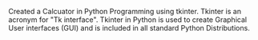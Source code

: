 Created a Calcuator in Python Programming using tkinter.
Tkinter is an acronym for "Tk interface". 
Tkinter in Python is used to create Graphical User interfaces (GUI) and is included in all standard Python Distributions.
